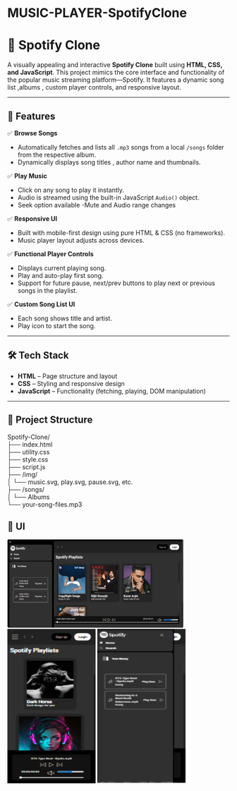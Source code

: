 # MUSIC-PLAYER-SpotifyClone

# 🎵 Spotify Clone

A visually appealing and interactive **Spotify Clone** built using **HTML, CSS, and JavaScript**. This project mimics the core interface and functionality of the popular music streaming platform—Spotify. It features a dynamic song list ,albums , custom player controls, and responsive layout.

---

## 🚀 Features

✅ **Browse Songs**  
- Automatically fetches and lists all `.mp3` songs from a local `/songs` folder from the respective album.  
- Dynamically displays song titles , author name and thumbnails.

✅ **Play Music**  
- Click on any song to play it instantly.  
- Audio is streamed using the built-in JavaScript `Audio()` object.
- Seek option available
-Mute and Audio range changes 

✅ **Responsive UI**  
- Built with mobile-first design using pure HTML & CSS (no frameworks).  
- Music player layout adjusts across devices.

✅ **Functional Player Controls**  
- Displays current playing song.  
- Play and auto-play first song.  
- Support for future pause, next/prev buttons to play next or previous songs in the playlist.

✅ **Custom Song List UI**  
- Each song shows title and artist.  
- Play icon to start the song.

---

## 🛠️ Tech Stack

- **HTML** – Page structure and layout  
- **CSS** – Styling and responsive design  
- **JavaScript** – Functionality (fetching, playing, DOM manipulation)

---

## 📂 Project Structure
Spotify-Clone/<br/>
├── index.html<br/>
├── utility.css<br/>
├── style.css<br/>
├── script.js<br/>
├── /img/<br/>
│ └── music.svg, play.svg, pause.svg, etc.<br/>
├── /songs/<br/>
│ └── Albums<br/>
        └── your-song-files.mp3<br/>

## 🚀 UI 

<p>
<img src="img/layout.png" width="400px" height="200px">
<img src="img/responsive-1.png" width="200px" height="350px" >
<img src="img/responsive-2.png" width="200px" height="350px">

</p>
